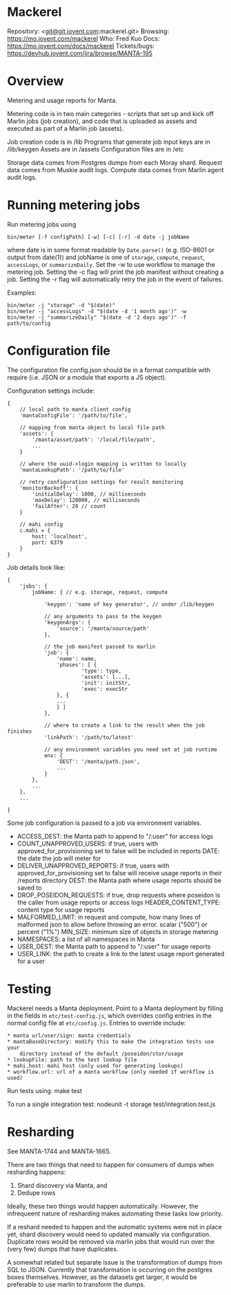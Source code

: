 <!--
    This Source Code Form is subject to the terms of the Mozilla Public
    License, v. 2.0. If a copy of the MPL was not distributed with this
    file, You can obtain one at http://mozilla.org/MPL/2.0/.
-->

<!--
    Copyright (c) 2014, Joyent, Inc.
-->

# Mackerel

Repository: <git@git.joyent.com:mackerel.git>
Browsing: <https://mo.joyent.com/mackerel>
Who: Fred Kuo
Docs: <https://mo.joyent.com/docs/mackerel>
Tickets/bugs: <https://devhub.joyent.com/jira/browse/MANTA-195>

# Overview

Metering and usage reports for Manta.

Metering code is in two main categories - scripts that set up and kick off
Marlin jobs (job creation), and code that is uploaded as assets and
executed as part of a Marlin job (assets).

Job creation code is in /lib
Programs that generate job input keys are in /lib/keygen
Assets are in /assets
Configuration files are in /etc

Storage data comes from Postgres dumps from each Moray shard.
Request data comes from Muskie audit logs.
Compute data comes from Marlin agent audit logs.

# Running metering jobs

Run metering jobs using

    bin/meter [-f configPath] [-w] [-c] [-r] -d date -j jobName

where date is in some format readable by `Date.parse()` (e.g. ISO-8601 or
output from date(1)) and jobName is one of `storage`, `compute`, `request`,
`accessLogs`, or `summarizeDaily`. Set the -w to use workflow to manage the
metering job. Setting the -c flag will print the job manifest without creating
a job. Setting the -r flag will automatically retry the job in the event of
failures.

Examples:

    bin/meter -j "storage" -d "$(date)"
    bin/meter -j "accessLogs" -d "$(date -d '1 month ago')" -w
    bin/meter -j "summarizeDaily" "$(date -d '2 days ago')" -f path/to/config

# Configuration file

The configuration file config.json should be in a format compatible with require
(i.e.  JSON or a module that exports a JS object).

Configuration settings include:

    {
        // local path to manta client config
        'mantaConfigFile': '/path/to/file',

        // mapping from manta object to local file path
        'assets': {
            '/manta/asset/path': '/local/file/path',
            ...
        }

        // where the uuid->login mapping is written to locally
        'mantaLookupPath': '/path/to/file'

        // retry configuration settings for result monitoring
        'monitorBackoff': {
            'initialDelay': 1000, // milliseconds
            'maxDelay': 120000, // milliseconds
            'failAfter': 20 // count
        }

        // mahi config
        c.mahi = {
            host: 'localhost',
            port: 6379
        }
    }

Job details look like:

    {
        'jobs': {
            jobName: { // e.g. storage, request, compute

                'keygen': 'name of key generator', // under /lib/keygen

                // any arguments to pass to the keygen
                'keygenArgs': {
                    'source': '/manta/source/path'
                },

                // the job manifest passed to marlin
                'job': {
                    'name': name,
                    'phases': [ {
                            'type': type,
                            'assets': [...],
                            'init': initStr,
                            'exec': execStr
                    }, {
                    ...
                    } ]
                },

                // where to create a link to the result when the job finishes
                'linkPath': '/path/to/latest'

                // any environment variables you need set at job runtime
                env: {
                    'DEST': '/manta/path.json',
                    ...
                }
            },
            ...
        },
        ...

    }

Some job configuration is passed to a job via environment variables.

* ACCESS_DEST: the Manta path to append to "/:user" for access logs
* COUNT_UNAPPROVED_USERS: if true, users with approved_for_provisioning set to
false will be included in reports DATE: the date the job will meter for
* DELIVER_UNAPPROVED_REPORTS: if true, users with approved_for_provisioning set
to false will receive usage reports in their /reports directory DEST: the
Manta path where usage reports should be saved to
* DROP_POSEIDON_REQUESTS: if true, drop requests where poseidon is the caller
from usage reports or access logs HEADER_CONTENT_TYPE: content type for usage
reports
* MALFORMED_LIMIT: in request and compute, how many lines of malformed json to
allow before throwing an error. scalar ("500") or percent ("1%") MIN_SIZE:
minimum size of objects in storage metering
* NAMESPACES: a list of all namespaces in Manta
* USER_DEST: the Manta path to append to "/:user" for usage reports
* USER_LINK: the path to create a link to the latest usage report generated for
a user



# Testing

Mackerel needs a Manta deployment. Point to a Manta deployment by filling in
the fields in `etc/test-config.js`, which overrides config entries in the normal
config file at `etc/config.js`. Entries to override include:

    * manta url/user/sign: manta credentials
    * mantaBaseDirectory: modify this to make the integration tests use your
        directory instead of the default /poseidon/stor/usage
    * lookupFile: path to the test lookup file
    * mahi.host: mahi host (only used for generating lookups)
    * workflow.url: url of a manta workflow (only needed if workflow is used)

Run tests using:
    make test

To run a single integration test:
    nodeunit -t storage test/integration.test.js

# Resharding

See MANTA-1744 and MANTA-1665.

There are two things that need to happen for consumers of dumps when resharding
happens:
1. Shard discovery via Manta, and
2. Dedupe rows

Ideally, these two things would happen automatically. However, the infrequeent
nature of resharding makes automating these tasks low priority.

If a reshard needed to happen and the automatic systems were not in place yet,
shard discovery would need to updated manually via configuration. Duplicate rows
would be removed via marlin jobs that would run over the (very few) dumps that
have duplicates.

A somewhat related but separate issue is the transformation of dumps from SQL
to JSON. Currently that transformation is occurring on the postgres boxes
themselves. However, as the datasets get larger, it would be preferable to use
marlin to transform the dumps.

